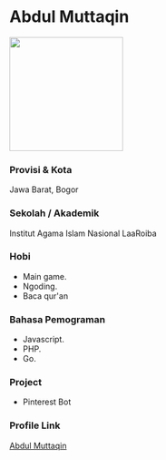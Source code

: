 # Abdul Muttaqin

<img src="https://avatars0.githubusercontent.com/u/31664438?s=460&u=251f36d7ab0fb4a74b162be7b18f6cdca8a74f8c&v=4" width="200" height="200" align="center">

### Provisi & Kota

Jawa Barat, Bogor

### Sekolah / Akademik

Institut Agama Islam Nasional LaaRoiba

### Hobi

- Main game.
- Ngoding.
- Baca qur'an

### Bahasa Pemograman

- Javascript.
- PHP.
- Go.

### Project

- Pinterest Bot


### Profile Link

[Abdul Muttaqin](https://github.com/fdciabdul)
